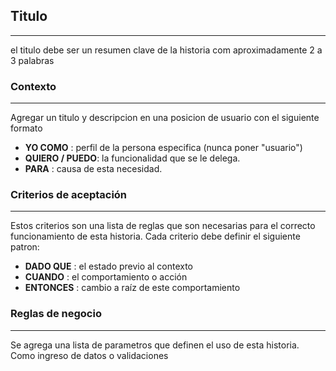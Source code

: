 ## Titulo
------------------------------
el titulo debe ser un resumen clave de la historia com aproximadamente 2 a 3 palabras
### Contexto
------------------------------
Agregar un titulo y descripcion en una posicion de usuario con el siguiente formato
  - **YO COMO** : perfil de la persona especifica (nunca poner "usuario")
  - **QUIERO / PUEDO**: la funcionalidad que se le delega.
  - **PARA** : causa de esta necesidad.

### Criterios de aceptación
------------------------------
Estos criterios son una lista de reglas que son necesarias para el correcto funcionamiento de esta historia. Cada criterio debe definir el siguiente patron:
  - **DADO QUE** : el estado previo al contexto
  - **CUANDO** : el comportamiento o acción
  - **ENTONCES** : cambio a raíz de este comportamiento


### Reglas de negocio
------------------------------
Se agrega una lista de parametros que definen el uso de esta historia. Como ingreso de datos o validaciones